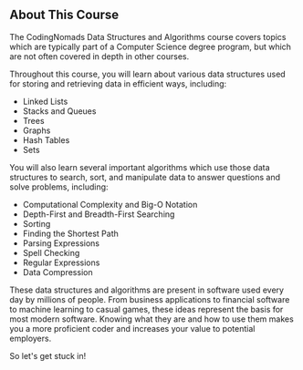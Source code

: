 ## About This Course

The CodingNomads Data Structures and Algorithms course covers topics which are typically part of a Computer Science degree program, but which are not often covered in depth in other courses.

Throughout this course, you will learn about various data structures used for storing and retrieving data in efficient ways, including:

- Linked Lists
- Stacks and Queues
- Trees
- Graphs
- Hash Tables
- Sets

You will also learn several important algorithms which use those data structures to search, sort, and manipulate data to answer questions and solve problems, including:

- Computational Complexity and Big-O Notation
- Depth-First and Breadth-First Searching
- Sorting
- Finding the Shortest Path
- Parsing Expressions
- Spell Checking
- Regular Expressions
- Data Compression

These data structures and algorithms are present in software used every day by millions of people. From business applications to financial software to machine learning to casual games, these ideas represent the basis for most modern software. Knowing what they are and how to use them makes you a more proficient coder and increases your value to potential employers.

So let's get stuck in!

